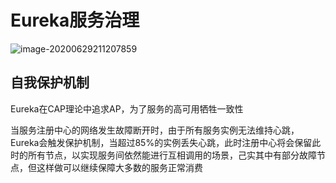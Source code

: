 # Eureka服务治理

![image-20200629211207859](https://images-1255831004.cos.ap-guangzhou.myqcloud.com/online/image-20200629211207859.png)

## 自我保护机制

Eureka在CAP理论中追求AP，为了服务的高可用牺牲一致性



当服务注册中心的网络发生故障断开时，由于所有服务实例无法维持心跳，Eureka会触发保护机制，当超过85%的实例丢失心跳，此时注册中心将会保留此时的所有节点，以实现服务间依然能进行互相调用的场景，己实其中有部分故障节点，但这样做可以继续保障大多数的服务正常消费



